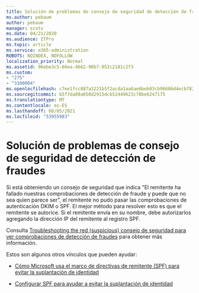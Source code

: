 ```yaml
---
title: Solución de problemas de consejo de seguridad de detección de fraudes
ms.author: pebaum
author: pebaum
manager: scotv
ms.date: 04/21/2020
ms.audience: ITPro
ms.topic: article
ms.service: o365-administration
ROBOTS: NOINDEX, NOFOLLOW
localization_priority: Normal
ms.assetid: 96ebe3c5-66ea-4662-98b7-052c2181c2f3
ms.custom:
- "275"
- "3100004"
ms.openlocfilehash: c7ee1fcc887a3221b5f2acda1aa6ae6beb03cb96686d4ecb7828a02f8ff48302
ms.sourcegitcommit: b5f7da89a650d2915dc652449623c78be6247175
ms.translationtype: MT
ms.contentlocale: es-ES
ms.lasthandoff: 08/05/2021
ms.locfileid: "53955983"
---
```

# <a name="troubleshooting-the-safety-tip-for-fraud-detection-checks"></a>Solución de problemas de consejo de seguridad de detección de fraudes

Si está obteniendo un consejo de seguridad que indica "El remitente ha fallado nuestras comprobaciones de detección de fraude y puede que no sea quien parece ser", el remitente no pudo pasar las comprobaciones de autenticación DKIM o SPF. El mejor método para resolver esto es que el remitente se autorice. Si el remitente envía en su nombre, debe autorizarlos agregando la dirección IP del remitente al registro SPF.
  
Consulta [Troubleshooting the red (suspicious) consejo de seguridad para ver comprobaciones de detección de fraudes](https://blogs.msdn.microsoft.com/tzink/2016/11/02/troubleshooting-the-red-suspicious-safety-tip-for-fraud-detection-checks/) para obtener más información.
  
Estos son algunos otros vínculos que pueden ayudar:
  
- [Cómo Microsoft usa el marco de directivas de remitente (SPF) para evitar la suplantación de identidad](https://docs.microsoft.com/microsoft-365/security/office-365-security/how-office-365-uses-spf-to-prevent-spoofing)

- [Configurar SPF para ayudar a evitar la suplantación de identidad](https://docs.microsoft.com/microsoft-365/security/office-365-security/set-up-spf-in-office-365-to-help-prevent-spoofing)
